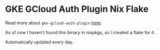 # GKE GCloud Auth Plugin Nix Flake

Read more about `gke-gcloud-auth-plugin` [here](https://cloud.google.com/blog/products/containers-kubernetes/kubectl-auth-changes-in-gke).

As of now I haven't found this binary in nixpkgs, so I created a flake for it.

Automatically updated every day.
